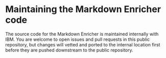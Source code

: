 <!--
# Copyright 2022, 2024 IBM Inc. All rights reserved
# SPDX-License-Identifier: Apache2.0
# Last updated: 2024-07-15
-->


# Maintaining the Markdown Enricher code


The source code for the Markdown Enricher is maintained internally with IBM. You are welcome to open issues and pull requests in this public repository, but changes will vetted and ported to the internal location first before they are pushed downstream to the public repository.



